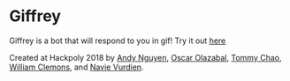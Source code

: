 # Giffrey

Giffrey is a bot that will respond to you in gif! Try it out [here](https://mysterious-woodland-14394.herokuapp.com/)

Created at Hackpoly 2018 by [Andy Nguyen](https://github.com/Andy-Ngu), [Oscar Olazabal](https://github.com/omolazabal), [Tommy Chao](https://github.com/Tchao770), [William Clemons](https://github.com/wclemons), and [Navie Vurdien](https://github.com/nvurdien).
